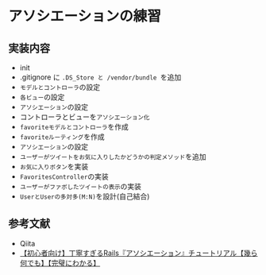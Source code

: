 # アソシエーションの練習

## 実装内容

- init
- .gitignore に `.DS_Store と /vendor/bundle `を追加
- `モデルとコントローラ`の設定
- `各ビュー`の設定
- `アソシエーション`の設定
- コントローラとビューを`アソシエーション化`
- `favoriteモデルとコントローラ`を作成
- `favoriteルーティング`を作成
- `アソシエーション`の設定
- `ユーザーがツイートをお気に入りしたかどうかの判定メソッド`を追加
- `お気に入りボタン`を実装
- `FavoritesController`の実装
- `ユーザーがファボしたツイートの表示`の実装
- `UserとUserの多対多(M:N)`を設計(自己結合)

## 参考文献
- Qiita
 - [【初心者向け】丁寧すぎるRails『アソシエーション』チュートリアル【幾ら何でも】【完璧にわかる】](https://qiita.com/kazukimatsumoto/items/14bdff681ec5ddac26d1#%E3%83%AD%E3%82%B0%E3%82%A4%E3%83%B3%E6%A9%9F%E8%83%BD%E3%81%A8%E3%83%84%E3%82%A4%E3%83%BC%E3%83%88%E6%A9%9F%E8%83%BD%E3%82%92er%E5%9B%B3%E3%82%92%E4%BD%BF%E3%81%A3%E3%81%A6%E8%A8%AD%E8%A8%88%E3%81%97%E3%82%88%E3%81%86)
 

